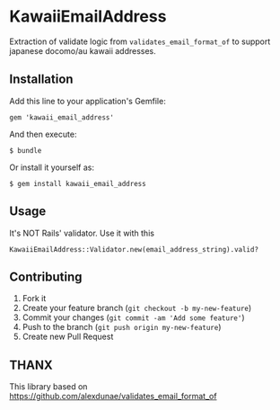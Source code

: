 # KawaiiEmailAddress

Extraction of validate logic from `validates_email_format_of` to support japanese docomo/au kawaii addresses.

## Installation

Add this line to your application's Gemfile:

    gem 'kawaii_email_address'

And then execute:

    $ bundle

Or install it yourself as:

    $ gem install kawaii_email_address

## Usage

It's NOT Rails' validator. Use it with this

```
KawaiiEmailAddress::Validator.new(email_address_string).valid?

```

## Contributing

1. Fork it
2. Create your feature branch (`git checkout -b my-new-feature`)
3. Commit your changes (`git commit -am 'Add some feature'`)
4. Push to the branch (`git push origin my-new-feature`)
5. Create new Pull Request

## THANX

This library based on https://github.com/alexdunae/validates_email_format_of
